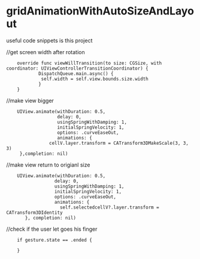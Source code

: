# gridAnimationWithAutoSizeAndLayout


useful code snippets is this project

//get screen width after rotation

        override func viewWillTransition(to size: CGSize, with coordinator: UIViewControllerTransitionCoordinator) {
                DispatchQueue.main.async() {
                 self.width = self.view.bounds.size.width
                }
        }

//make view bigger

        UIView.animate(withDuration: 0.5, 
                       delay: 0, 
                       usingSpringWithDamping: 1, 
                       initialSpringVelocity: 1, 
                       options: .curveEaseOut, 
                       animations: {
                    cellV.layer.transform = CATransform3DMakeScale(3, 3, 3)
         },completion: nil)


//make view return to origianl size

        UIView.animate(withDuration: 0.5, 
                      delay: 0, 
                      usingSpringWithDamping: 1, 
                      initialSpringVelocity: 1, 
                      options: .curveEaseOut, 
                      animations: {
                        self.selectedcellV?.layer.transform = CATransform3DIdentity
           }, completion: nil)
              
//check if the user let goes his finger              
              
        if gesture.state == .ended {

        }
